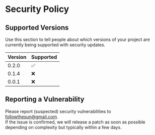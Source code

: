 # Security Policy

## Supported Versions

Use this section to tell people about which versions of your project are
currently being supported with security updates.

| Version | Supported          |
| ------- | ------------------ |
| 0.2.0   | :white_check_mark: |
| 0.1.4   | :x: |
| 0.0.1   | :x:                |

## Reporting a Vulnerability

Please report (suspected) security vulnerabilities to followthesun@gmail.com.  
If the issue is confirmed, we will release a patch as soon as possible depending on complexity but typically within a few days.
